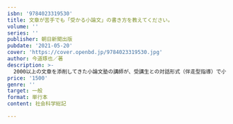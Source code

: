 ```yaml
---
isbn: '9784023319530'
title: 文章が苦手でも「受かる小論文」の書き方を教えてください。
volume: ''
series: ''
publisher: 朝日新聞出版
pubdate: '2021-05-20'
cover: 'https://cover.openbd.jp/9784023319530.jpg'
author: 今道琢也／著
description: >-
  2000以上の文章を添削してきた小論文塾の講師が、受講生との対話形式（伴走型指導）で小論文の書き方の基本を丁寧に解説。公務員試験、教員試験、大学入試、昇進試験などで「何をどう書けばいいかわからない」という悩みに答える。
price: '1500'
genre: ''
target: 一般
format: 単行本
content: 社会科学総記

---
```

